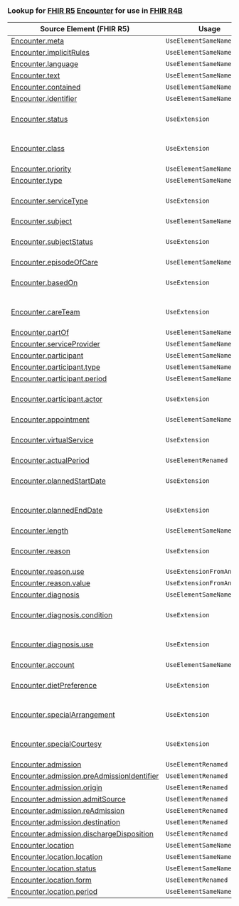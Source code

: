 ### Lookup for [FHIR R5](https://hl7.org/fhir/R5/) [Encounter](https://hl7.org/fhir/R5/Encounter.html) for use in [FHIR R4B](https://hl7.org/fhir/R4B/)

| Source Element (FHIR R5) | Usage | Target |
| -------------- | ----- | ------ |
| [Encounter.meta](https://hl7.org/fhir/R5/Encounter.html#resource) | `UseElementSameName` | [Encounter.meta](https://hl7.org/fhir/R4B/Encounter.html#resource) |
| [Encounter.implicitRules](https://hl7.org/fhir/R5/Encounter.html#resource) | `UseElementSameName` | [Encounter.implicitRules](https://hl7.org/fhir/R4B/Encounter.html#resource) |
| [Encounter.language](https://hl7.org/fhir/R5/Encounter.html#resource) | `UseElementSameName` | [Encounter.language](https://hl7.org/fhir/R4B/Encounter.html#resource) |
| [Encounter.text](https://hl7.org/fhir/R5/Encounter.html#resource) | `UseElementSameName` | [Encounter.text](https://hl7.org/fhir/R4B/Encounter.html#resource) |
| [Encounter.contained](https://hl7.org/fhir/R5/Encounter.html#resource) | `UseElementSameName` | [Encounter.contained](https://hl7.org/fhir/R4B/Encounter.html#resource) |
| [Encounter.identifier](https://hl7.org/fhir/R5/Encounter.html#resource) | `UseElementSameName` | [Encounter.identifier](https://hl7.org/fhir/R4B/Encounter.html#resource) |
| [Encounter.status](https://hl7.org/fhir/R5/Encounter.html#resource) | `UseExtension` | [http://hl7.org/fhir/5.0/StructureDefinition/extension-Encounter.status](StructureDefinition-ext-R5-Encounter.status.html) |
| [Encounter.class](https://hl7.org/fhir/R5/Encounter.html#resource) | `UseExtension` | [http://hl7.org/fhir/5.0/StructureDefinition/extension-Encounter.class](StructureDefinition-ext-R5-Encounter.class.html) |
| [Encounter.priority](https://hl7.org/fhir/R5/Encounter.html#resource) | `UseElementSameName` | [Encounter.priority](https://hl7.org/fhir/R4B/Encounter.html#resource) |
| [Encounter.type](https://hl7.org/fhir/R5/Encounter.html#resource) | `UseElementSameName` | [Encounter.type](https://hl7.org/fhir/R4B/Encounter.html#resource) |
| [Encounter.serviceType](https://hl7.org/fhir/R5/Encounter.html#resource) | `UseExtension` | [http://hl7.org/fhir/5.0/StructureDefinition/extension-Encounter.serviceType](StructureDefinition-ext-R5-Encounter.serviceType.html) |
| [Encounter.subject](https://hl7.org/fhir/R5/Encounter.html#resource) | `UseElementSameName` | [Encounter.subject](https://hl7.org/fhir/R4B/Encounter.html#resource) |
| [Encounter.subjectStatus](https://hl7.org/fhir/R5/Encounter.html#resource) | `UseExtension` | [http://hl7.org/fhir/5.0/StructureDefinition/extension-Encounter.subjectStatus](StructureDefinition-ext-R5-Encounter.subjectStatus.html) |
| [Encounter.episodeOfCare](https://hl7.org/fhir/R5/Encounter.html#resource) | `UseElementSameName` | [Encounter.episodeOfCare](https://hl7.org/fhir/R4B/Encounter.html#resource) |
| [Encounter.basedOn](https://hl7.org/fhir/R5/Encounter.html#resource) | `UseExtension` | [http://hl7.org/fhir/5.0/StructureDefinition/extension-Encounter.basedOn](StructureDefinition-ext-R5-Encounter.basedOn.html) |
| [Encounter.careTeam](https://hl7.org/fhir/R5/Encounter.html#resource) | `UseExtension` | [http://hl7.org/fhir/5.0/StructureDefinition/extension-Encounter.careTeam](StructureDefinition-ext-R5-Encounter.careTeam.html) |
| [Encounter.partOf](https://hl7.org/fhir/R5/Encounter.html#resource) | `UseElementSameName` | [Encounter.partOf](https://hl7.org/fhir/R4B/Encounter.html#resource) |
| [Encounter.serviceProvider](https://hl7.org/fhir/R5/Encounter.html#resource) | `UseElementSameName` | [Encounter.serviceProvider](https://hl7.org/fhir/R4B/Encounter.html#resource) |
| [Encounter.participant](https://hl7.org/fhir/R5/Encounter.html#resource) | `UseElementSameName` | [Encounter.participant](https://hl7.org/fhir/R4B/Encounter.html#resource) |
| [Encounter.participant.type](https://hl7.org/fhir/R5/Encounter.html#resource) | `UseElementSameName` | [Encounter.participant.type](https://hl7.org/fhir/R4B/Encounter.html#resource) |
| [Encounter.participant.period](https://hl7.org/fhir/R5/Encounter.html#resource) | `UseElementSameName` | [Encounter.participant.period](https://hl7.org/fhir/R4B/Encounter.html#resource) |
| [Encounter.participant.actor](https://hl7.org/fhir/R5/Encounter.html#resource) | `UseExtension` | [http://hl7.org/fhir/5.0/StructureDefinition/extension-Encounter.participant.actor](StructureDefinition-ext-R5-Encounter.pa.actor.html) |
| [Encounter.appointment](https://hl7.org/fhir/R5/Encounter.html#resource) | `UseElementSameName` | [Encounter.appointment](https://hl7.org/fhir/R4B/Encounter.html#resource) |
| [Encounter.virtualService](https://hl7.org/fhir/R5/Encounter.html#resource) | `UseExtension` | [http://hl7.org/fhir/5.0/StructureDefinition/extension-Encounter.virtualService](StructureDefinition-ext-R5-Encounter.virtualService.html) |
| [Encounter.actualPeriod](https://hl7.org/fhir/R5/Encounter.html#resource) | `UseElementRenamed` | [Encounter.period](https://hl7.org/fhir/R4B/Encounter.html#resource) |
| [Encounter.plannedStartDate](https://hl7.org/fhir/R5/Encounter.html#resource) | `UseExtension` | [http://hl7.org/fhir/5.0/StructureDefinition/extension-Encounter.plannedStartDate](StructureDefinition-ext-R5-Encounter.plannedStartDate.html) |
| [Encounter.plannedEndDate](https://hl7.org/fhir/R5/Encounter.html#resource) | `UseExtension` | [http://hl7.org/fhir/5.0/StructureDefinition/extension-Encounter.plannedEndDate](StructureDefinition-ext-R5-Encounter.plannedEndDate.html) |
| [Encounter.length](https://hl7.org/fhir/R5/Encounter.html#resource) | `UseElementSameName` | [Encounter.length](https://hl7.org/fhir/R4B/Encounter.html#resource) |
| [Encounter.reason](https://hl7.org/fhir/R5/Encounter.html#resource) | `UseExtension` | [http://hl7.org/fhir/5.0/StructureDefinition/extension-Encounter.reason](StructureDefinition-ext-R5-Encounter.reason.html) |
| [Encounter.reason.use](https://hl7.org/fhir/R5/Encounter.html#resource) | `UseExtensionFromAncestor` | - |
| [Encounter.reason.value](https://hl7.org/fhir/R5/Encounter.html#resource) | `UseExtensionFromAncestor` | - |
| [Encounter.diagnosis](https://hl7.org/fhir/R5/Encounter.html#resource) | `UseElementSameName` | [Encounter.diagnosis](https://hl7.org/fhir/R4B/Encounter.html#resource) |
| [Encounter.diagnosis.condition](https://hl7.org/fhir/R5/Encounter.html#resource) | `UseExtension` | [http://hl7.org/fhir/5.0/StructureDefinition/extension-Encounter.diagnosis.condition](StructureDefinition-ext-R5-Encounter.di.condition.html) |
| [Encounter.diagnosis.use](https://hl7.org/fhir/R5/Encounter.html#resource) | `UseExtension` | [http://hl7.org/fhir/5.0/StructureDefinition/extension-Encounter.diagnosis.use](StructureDefinition-ext-R5-Encounter.di.use.html) |
| [Encounter.account](https://hl7.org/fhir/R5/Encounter.html#resource) | `UseElementSameName` | [Encounter.account](https://hl7.org/fhir/R4B/Encounter.html#resource) |
| [Encounter.dietPreference](https://hl7.org/fhir/R5/Encounter.html#resource) | `UseExtension` | [http://hl7.org/fhir/5.0/StructureDefinition/extension-Encounter.dietPreference](StructureDefinition-ext-R5-Encounter.dietPreference.html) |
| [Encounter.specialArrangement](https://hl7.org/fhir/R5/Encounter.html#resource) | `UseExtension` | [http://hl7.org/fhir/5.0/StructureDefinition/extension-Encounter.specialArrangement](StructureDefinition-ext-R5-Encounter.specialArrangement.html) |
| [Encounter.specialCourtesy](https://hl7.org/fhir/R5/Encounter.html#resource) | `UseExtension` | [http://hl7.org/fhir/5.0/StructureDefinition/extension-Encounter.specialCourtesy](StructureDefinition-ext-R5-Encounter.specialCourtesy.html) |
| [Encounter.admission](https://hl7.org/fhir/R5/Encounter.html#resource) | `UseElementRenamed` | [Encounter.hospitalization](https://hl7.org/fhir/R4B/Encounter.html#resource) |
| [Encounter.admission.preAdmissionIdentifier](https://hl7.org/fhir/R5/Encounter.html#resource) | `UseElementRenamed` | [Encounter.hospitalization.preAdmissionIdentifier](https://hl7.org/fhir/R4B/Encounter.html#resource) |
| [Encounter.admission.origin](https://hl7.org/fhir/R5/Encounter.html#resource) | `UseElementRenamed` | [Encounter.hospitalization.origin](https://hl7.org/fhir/R4B/Encounter.html#resource) |
| [Encounter.admission.admitSource](https://hl7.org/fhir/R5/Encounter.html#resource) | `UseElementRenamed` | [Encounter.hospitalization.admitSource](https://hl7.org/fhir/R4B/Encounter.html#resource) |
| [Encounter.admission.reAdmission](https://hl7.org/fhir/R5/Encounter.html#resource) | `UseElementRenamed` | [Encounter.hospitalization.reAdmission](https://hl7.org/fhir/R4B/Encounter.html#resource) |
| [Encounter.admission.destination](https://hl7.org/fhir/R5/Encounter.html#resource) | `UseElementRenamed` | [Encounter.hospitalization.destination](https://hl7.org/fhir/R4B/Encounter.html#resource) |
| [Encounter.admission.dischargeDisposition](https://hl7.org/fhir/R5/Encounter.html#resource) | `UseElementRenamed` | [Encounter.hospitalization.dischargeDisposition](https://hl7.org/fhir/R4B/Encounter.html#resource) |
| [Encounter.location](https://hl7.org/fhir/R5/Encounter.html#resource) | `UseElementSameName` | [Encounter.location](https://hl7.org/fhir/R4B/Encounter.html#resource) |
| [Encounter.location.location](https://hl7.org/fhir/R5/Encounter.html#resource) | `UseElementSameName` | [Encounter.location.location](https://hl7.org/fhir/R4B/Encounter.html#resource) |
| [Encounter.location.status](https://hl7.org/fhir/R5/Encounter.html#resource) | `UseElementSameName` | [Encounter.location.status](https://hl7.org/fhir/R4B/Encounter.html#resource) |
| [Encounter.location.form](https://hl7.org/fhir/R5/Encounter.html#resource) | `UseElementRenamed` | [Encounter.location.physicalType](https://hl7.org/fhir/R4B/Encounter.html#resource) |
| [Encounter.location.period](https://hl7.org/fhir/R5/Encounter.html#resource) | `UseElementSameName` | [Encounter.location.period](https://hl7.org/fhir/R4B/Encounter.html#resource) |
